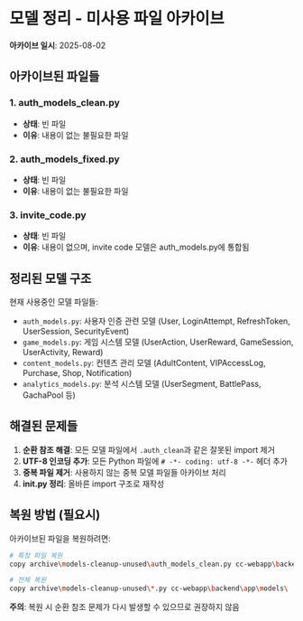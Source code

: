 # 모델 정리 - 미사용 파일 아카이브

**아카이브 일시**: 2025-08-02

## 아카이브된 파일들

### 1. auth_models_clean.py
- **상태**: 빈 파일
- **이유**: 내용이 없는 불필요한 파일

### 2. auth_models_fixed.py  
- **상태**: 빈 파일
- **이유**: 내용이 없는 불필요한 파일

### 3. invite_code.py
- **상태**: 빈 파일
- **이유**: 내용이 없으며, invite code 모델은 auth_models.py에 통합됨

## 정리된 모델 구조

현재 사용중인 모델 파일들:
- `auth_models.py`: 사용자 인증 관련 모델 (User, LoginAttempt, RefreshToken, UserSession, SecurityEvent)
- `game_models.py`: 게임 시스템 모델 (UserAction, UserReward, GameSession, UserActivity, Reward)
- `content_models.py`: 컨텐츠 관리 모델 (AdultContent, VIPAccessLog, Purchase, Shop, Notification)
- `analytics_models.py`: 분석 시스템 모델 (UserSegment, BattlePass, GachaPool 등)

## 해결된 문제들

1. **순환 참조 해결**: 모든 모델 파일에서 `.auth_clean`과 같은 잘못된 import 제거
2. **UTF-8 인코딩 추가**: 모든 Python 파일에 `# -*- coding: utf-8 -*-` 헤더 추가
3. **중복 파일 제거**: 사용하지 않는 중복 모델 파일들 아카이브 처리
4. **__init__.py 정리**: 올바른 import 구조로 재작성

## 복원 방법 (필요시)

아카이브된 파일을 복원하려면:
```bash
# 특정 파일 복원
copy archive\models-cleanup-unused\auth_models_clean.py cc-webapp\backend\app\models\

# 전체 복원
copy archive\models-cleanup-unused\*.py cc-webapp\backend\app\models\
```

**주의**: 복원 시 순환 참조 문제가 다시 발생할 수 있으므로 권장하지 않음
